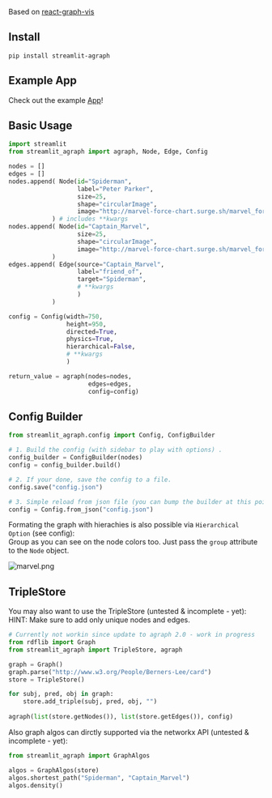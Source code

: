 
Based on [react-graph-vis](https://github.com/crubier/react-graph-vis)


## Install

`pip install streamlit-agraph`

## Example App 
Check out the example [App](https://marvelous-graph.streamlit.app)!

## Basic Usage
```python
import streamlit
from streamlit_agraph import agraph, Node, Edge, Config

nodes = []
edges = []
nodes.append( Node(id="Spiderman", 
                   label="Peter Parker", 
                   size=25, 
                   shape="circularImage",
                   image="http://marvel-force-chart.surge.sh/marvel_force_chart_img/top_spiderman.png") 
            ) # includes **kwargs
nodes.append( Node(id="Captain_Marvel", 
                   size=25,
                   shape="circularImage",
                   image="http://marvel-force-chart.surge.sh/marvel_force_chart_img/top_captainmarvel.png") 
            )
edges.append( Edge(source="Captain_Marvel", 
                   label="friend_of", 
                   target="Spiderman", 
                   # **kwargs
                   ) 
            ) 

config = Config(width=750,
                height=950,
                directed=True, 
                physics=True, 
                hierarchical=False,
                # **kwargs
                )

return_value = agraph(nodes=nodes, 
                      edges=edges, 
                      config=config)
```
## Config Builder
```python
from streamlit_agraph.config import Config, ConfigBuilder

# 1. Build the config (with sidebar to play with options) .
config_builder = ConfigBuilder(nodes)
config = config_builder.build()

# 2. If your done, save the config to a file.
config.save("config.json")

# 3. Simple reload from json file (you can bump the builder at this point.)
config = Config.from_json("config.json")
```

Formating the graph with hierachies is also possible via `Hierarchical Option` (see config):  
Group as you can see on the node colors too. Just pass the `group` attribute to the `Node` object.

![marvel.png](imgs/marvel_tree.png)



## TripleStore

You may also want to use the TripleStore (untested & incomplete - yet):  
HINT: Make sure to add only unique nodes and edges.

```python
# Currently not workin since update to agraph 2.0 - work in progress
from rdflib import Graph
from streamlit_agraph import TripleStore, agraph

graph = Graph()
graph.parse("http://www.w3.org/People/Berners-Lee/card")
store = TripleStore()

for subj, pred, obj in graph:
    store.add_triple(subj, pred, obj, "")
    
agraph(list(store.getNodes()), list(store.getEdges()), config)
```

Also graph algos can dirctly supported via the networkx API (untested & incomplete - yet):
```python
from streamlit_agraph import GraphAlgos

algos = GraphAlgos(store)
algos.shortest_path("Spiderman", "Captain_Marvel")
algos.density()
```




